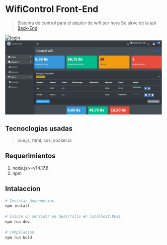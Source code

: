 # WifiControl Front-End

> Sistema de control para el alquler de wifi por hora 
> Se sirve de la api [Back-End](https://github.com/ever23/wificontrol-BackEnd)

![login](./screenshot/login.jpg)
![inicio](./screenshot/inicio.jpg)

## Tecnoclogias usadas

> vue.js, html, css, socket.io

## Requerimientos 

1. node.js>=v14.17.6
2. npm

## Intalaccion

``` bash
# Instalar dependecias 
npm install

# inicia un servidor de desarrollo en localhost:8081
npm run dev

# compilacion 
npm run buld

